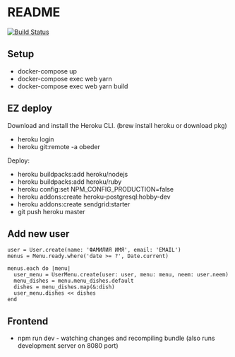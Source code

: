 # README

[![Build Status](https://travis-ci.org/Restream/obeder.svg?branch=develop)](https://travis-ci.org/Restream/obeder)

## Setup

 * docker-compose up
 * docker-compose exec web yarn
 * docker-compose exec web yarn build

## EZ deploy

Download and install the Heroku CLI. (brew install heroku or download pkg)
 * heroku login
 * heroku git:remote -a obeder

Deploy:
 * heroku buildpacks:add heroku/nodejs
 * heroku buildpacks:add heroku/ruby
 * heroku config:set NPM_CONFIG_PRODUCTION=false
 * heroku addons:create heroku-postgresql:hobby-dev
 * heroku addons:create sendgrid:starter
 * git push heroku master

## Add new user
```
user = User.create(name: 'ФАМИЛИЯ ИМЯ', email: 'EMAIL')
menus = Menu.ready.where('date >= ?', Date.current)

menus.each do |menu|
  user_menu = UserMenu.create(user: user, menu: menu, neem: user.neem)
  menu_dishes = menu.menu_dishes.default
  dishes = menu_dishes.map(&:dish)
  user_menu.dishes << dishes
end
```

## Frontend

* npm run dev - watching changes and recompiling bundle (also runs development server on 8080 port)
